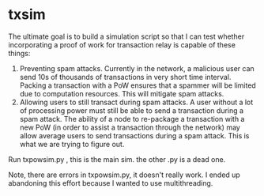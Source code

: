 # txsim

The ultimate goal is to build a simulation script so that I can test whether incorporating a proof of work for transaction relay is capable of these things:

1. Preventing spam attacks. Currently in the network, a malicious user can send 10s of thousands of transactions in very short time interval. Packing a transaction with a PoW ensures that a spammer will be limited due to computation resources. This will mitigate spam attacks.  
2. Allowing users to still transact during spam attacks. A user without a lot of processing power must still be able to send a transaction during a spam attack. The ability of a node to re-package a transaction with a new PoW (in order to assist a transaction through the network) may allow average users to send transactions during a spam attack. This is what we are trying to figure out. 



Run txpowsim.py , this is the main sim. the other .py is a dead one. 

Note, there are errors in txpowsim.py, it doesn't really work. I ended up abandoning this effort because I wanted to use multithreading. 
